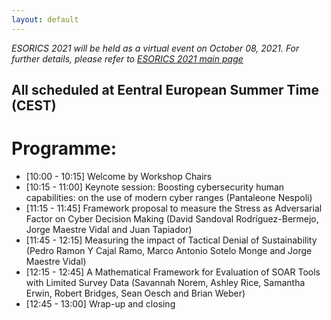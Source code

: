 ```yaml
---
layout: default
---
```

*ESORICS 2021 will be held as a virtual event on October 08, 2021. For further details, please refer to [ESORICS 2021 main page](https://esorics2021.athene-center.de/index.php)*

## All scheduled at Eentral European Summer Time (CEST)
# Programme:
* [10:00 - 10:15] Welcome by Workshop Chairs
* [10:15 - 11:00] Keynote session: Boosting cybersecurity human capabilities: on the use of modern cyber ranges (Pantaleone Nespoli)
* [11:15 - 11:45] Framework proposal to measure the Stress as Adversarial Factor on Cyber Decision Making (David Sandoval Rodríguez-Bermejo, Jorge Maestre Vidal and Juan Tapiador)
* [11:45 - 12:15] Measuring the impact of Tactical Denial of Sustainability (Pedro Ramon Y Cajal Ramo, Marco Antonio Sotelo Monge and Jorge Maestre Vidal)
* [12:15 - 12:45] A Mathematical Framework for Evaluation of SOAR Tools with Limited Survey Data (Savannah Norem, Ashley Rice, Samantha Erwin, Robert Bridges, Sean Oesch and Brian Weber)
* [12:45 - 13:00] Wrap-up and closing
